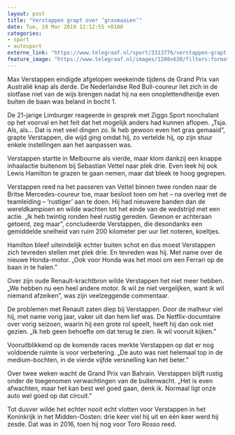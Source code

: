```yaml
---
layout: post
title: "Verstappen grapt over ’grasmaaien’"
date: Tue, 19 Mar 2019 11:12:55 +0100
categories: 
- sport 
- autosport 
externe_link: "https://www.telegraaf.nl/sport/3313776/verstappen-grapt-over-grasmaaien"
feature_image: "https://www.telegraaf.nl/images/1200x630/filters:format(jpeg):quality(80)/cdn-kiosk-api.telegraaf.nl/e302c92c-4a35-11e9-b991-02d2fb1aa1d7.jpg"
---
```


<p class="intro">Max Verstappen eindigde afgelopen weekeinde tijdens de Grand Prix van Australië knap als derde. De Nederlandse Red Bull-coureur liet zich in de slotfase niet van de wijs brengen nadat hij na een onoplettendheidje even buiten de baan was beland in bocht 1.</p> <p>De 21-jarige Limburger reageerde in gesprek met Ziggo Sport nonchalant op het voorval en het feit dat het mogelijk anders had kunnen aflopen. „Tsja. Als, als... Dat is met veel dingen zo. Ik heb gewoon even het gras gemaaid”, grapte Verstappen, die wijd ging omdat hij, zo vertelde hij, op zijn stuur enkele instellingen aan het aanpassen was.</p><p>Verstappen startte in Melbourne als vierde, maar klom dankzij een knappe inhaalactie buitenom bij Sebastian Vettel naar plek drie. Even leek hij ook Lewis Hamilton te grazen te gaan nemen, maar dat bleek te hoog gegrepen.</p><p>Verstappen reed na het passeren van Vettel binnen twee ronden naar de Britse Mercedes-coureur toe, maar besloot toen om het – na overleg met de teamleiding – ’rustiger’ aan te doen. Hij had nieuwere banden dan de wereldkampioen en wilde wachten tot het einde van de wedstrijd met een actie. „Ik heb twintig ronden heel rustig gereden. Gewoon er achteraan getoerd, zeg maar”, concludeerde Verstappen, die desondanks een gemiddelde snelheid van ruim 200 kilometer per uur liet noteren, koeltjes.</p><p>Hamilton bleef uiteindelijk echter buiten schot en dus moest Verstappen zich tevreden stellen met plek drie. En tevreden was hij. Met name over de nieuwe Honda-motor. „Ook voor Honda was het mooi om een Ferrari op de baan in te halen.”</p><p>Over zijn oude Renault-krachtbron wilde Verstappen het niet meer hebben. „We hebben nu een heel andere motor. Ik wil ze niet vergelijken, want ik wil niemand afzeiken”, was zijn veelzeggende commentaar.</p><p>De problemen met Renault zaten diep bij Verstappen. Door de malheur viel hij, met name vorig jaar, vaker uit dan hem lief was. De Netflix-documtaire over vorig seizoen, waarin hij een grote rol speelt, heeft hij dan ook niet gezien. „Ik heb geen behoefte om dat terug te zien. Ik wil vooruit kijken.”</p><p>Vooruitblikkend op de komende races merkte Verstappen op dat er nog voldoende ruimte is voor verbetering. „De auto was niet helemaal top in de medium-bochten, in de vierde vijfde versnelling kan het beter.”</p><p>Over twee weken wacht de Grand Prix van Bahrain. Verstappen blijft rustig onder de toegenomen verwachtingen van de buitenwacht. „Het is even afwachten, maar het kan best wel goed gaan, denk ik. Normaal ligt onze auto wel goed op dat circuit.”</p><p>Tot dusver wilde het echter nooit echt vlotten voor Verstappen in het Koninkrijk in het Midden-Oosten: drie keer viel hij uit en één keer werd hij zesde. Dat was in 2016, toen hij nog voor Toro Rosso reed.</p>
